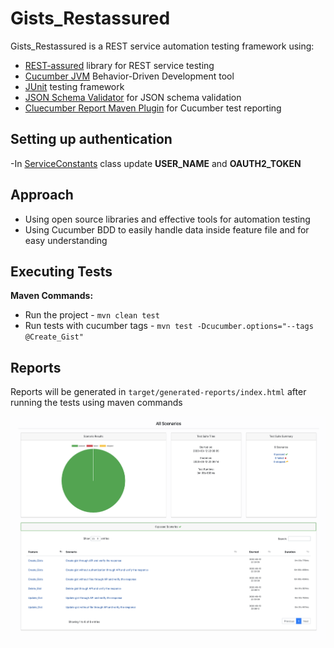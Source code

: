 # Gists_Restassured

Gists_Restassured is a REST service automation testing framework using:

- [REST-assured](http://rest-assured.io/) library for REST service testing
- [Cucumber JVM](https://cucumber.io/) Behavior-Driven Development tool
- [JUnit](https://junit.org/junit4/) testing framework
- [JSON Schema Validator](https://github.com/everit-org/json-schema) for JSON schema validation
- [Cluecumber Report Maven Plugin](https://github.com/trivago/cluecumber-report-plugin) for Cucumber test reporting

## Setting up authentication

-In [ServiceConstants](/src/test/java/utilities/ServiceConstants.java) class update **USER_NAME** and **OAUTH2_TOKEN** 

## Approach

- Using open source libraries and effective tools for automation testing
- Using Cucumber BDD to easily handle data inside feature file and for easy understanding

## Executing Tests

**Maven Commands:**

- Run the project - `mvn clean test`
- Run tests with cucumber tags - `mvn test -Dcucumber.options="--tags @Create_Gist"`

## Reports

Reports will be generated in `target/generated-reports/index.html` after running the tests using maven commands

![Report](/images/Report_image.png)  
